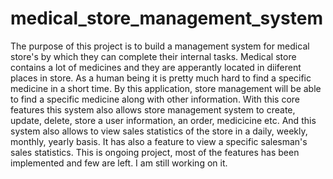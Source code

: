 # medical_store_management_system
The purpose of this project is to build a management system for medical store's by which 
they can complete their internal tasks. Medical store contains a lot of medicines and they are 
apperantly located in diiferent places in store. As a human being it is pretty much hard to 
find a specific medicine in a short time. By this application, store management will be able to find 
a specific medicine along with other information. With this core features this system also allows 
store management system to create, update, delete, store a user information, an order, medicicine etc. 
And this system also allows to view sales statistics of the store in a daily, weekly, monthly, yearly basis. 
It has also a feature to view a specific salesman's sales statistics. This is ongoing project, most of the 
features has been implemented and few are left. I am still working on it.  

